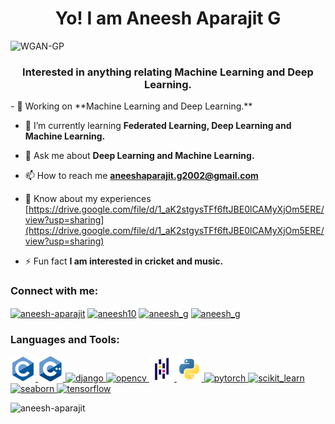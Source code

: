 <h1 align="center">Yo! I am Aneesh Aparajit G</h1>

![WGAN-GP]("WGAN-GP.png")

<h3 align="center">Interested in anything relating Machine Learning and Deep Learning.</h3>
- 🔭 Working on **Machine Learning and Deep Learning.**

- 🌱 I’m currently learning **Federated Learning, Deep Learning and Machine Learning.**

- 💬 Ask me about **Deep Learning and Machine Learning.**

- 📫 How to reach me **aneeshaparajit.g2002@gmail.com**

- 📄 Know about my experiences [https://drive.google.com/file/d/1_aK2stgysTFf6ftJBE0lCAMyXjOm5ERE/view?usp=sharing](https://drive.google.com/file/d/1_aK2stgysTFf6ftJBE0lCAMyXjOm5ERE/view?usp=sharing)

- ⚡ Fun fact **I am interested in cricket and music.**

<h3 align="left">Connect with me:</h3>
<p align="left">
<a href="https://linkedin.com/in/aneesh-aparajit" target="blank"><img align="center" src="https://raw.githubusercontent.com/rahuldkjain/github-profile-readme-generator/master/src/images/icons/Social/linked-in-alt.svg" alt="aneesh-aparajit" height="30" width="40" /></a>
<a href="https://kaggle.com/aneesh10" target="blank"><img align="center" src="https://raw.githubusercontent.com/rahuldkjain/github-profile-readme-generator/master/src/images/icons/Social/kaggle.svg" alt="aneesh10" height="30" width="40" /></a>
<a href="https://codeforces.com/profile/aneesh_g" target="blank"><img align="center" src="https://raw.githubusercontent.com/rahuldkjain/github-profile-readme-generator/master/src/images/icons/Social/codeforces.svg" alt="aneesh_g" height="30" width="40" /></a>
<a href="https://www.leetcode.com/aneesh_g" target="blank"><img align="center" src="https://raw.githubusercontent.com/rahuldkjain/github-profile-readme-generator/master/src/images/icons/Social/leet-code.svg" alt="aneesh_g" height="30" width="40" /></a>
</p>

<h3 align="left">Languages and Tools:</h3>
<p align="left"> <a href="https://www.cprogramming.com/" target="_blank" rel="noreferrer"> <img src="https://raw.githubusercontent.com/devicons/devicon/master/icons/c/c-original.svg" alt="c" width="40" height="40"/> </a> <a href="https://www.w3schools.com/cpp/" target="_blank" rel="noreferrer"> <img src="https://raw.githubusercontent.com/devicons/devicon/master/icons/cplusplus/cplusplus-original.svg" alt="cplusplus" width="40" height="40"/> </a> <a href="https://www.djangoproject.com/" target="_blank" rel="noreferrer"> <img src="https://cdn.worldvectorlogo.com/logos/django.svg" alt="django" width="40" height="40"/> </a> <a href="https://opencv.org/" target="_blank" rel="noreferrer"> <img src="https://www.vectorlogo.zone/logos/opencv/opencv-icon.svg" alt="opencv" width="40" height="40"/> </a> <a href="https://pandas.pydata.org/" target="_blank" rel="noreferrer"> <img src="https://raw.githubusercontent.com/devicons/devicon/2ae2a900d2f041da66e950e4d48052658d850630/icons/pandas/pandas-original.svg" alt="pandas" width="40" height="40"/> </a> <a href="https://www.python.org" target="_blank" rel="noreferrer"> <img src="https://raw.githubusercontent.com/devicons/devicon/master/icons/python/python-original.svg" alt="python" width="40" height="40"/> </a> <a href="https://pytorch.org/" target="_blank" rel="noreferrer"> <img src="https://www.vectorlogo.zone/logos/pytorch/pytorch-icon.svg" alt="pytorch" width="40" height="40"/> </a> <a href="https://scikit-learn.org/" target="_blank" rel="noreferrer"> <img src="https://upload.wikimedia.org/wikipedia/commons/0/05/Scikit_learn_logo_small.svg" alt="scikit_learn" width="40" height="40"/> </a> <a href="https://seaborn.pydata.org/" target="_blank" rel="noreferrer"> <img src="https://seaborn.pydata.org/_images/logo-mark-lightbg.svg" alt="seaborn" width="40" height="40"/> </a> <a href="https://www.tensorflow.org" target="_blank" rel="noreferrer"> <img src="https://www.vectorlogo.zone/logos/tensorflow/tensorflow-icon.svg" alt="tensorflow" width="40" height="40"/> </a> </p>

<p><img align="left" src="https://github-readme-stats.vercel.app/api/top-langs?username=aneesh-aparajit&show_icons=true&locale=en&layout=compact" alt="aneesh-aparajit" /></p>

